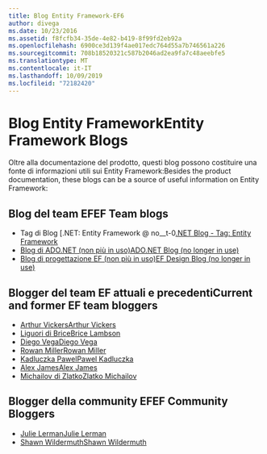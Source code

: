```yaml
---
title: Blog Entity Framework-EF6
author: divega
ms.date: 10/23/2016
ms.assetid: f8fcfb34-35de-4e82-b419-8f99fd2eb92a
ms.openlocfilehash: 6900ce3d139f4ae017edc764d55a7b746561a226
ms.sourcegitcommit: 708b18520321c587b2046ad2ea9fa7c48aeebfe5
ms.translationtype: MT
ms.contentlocale: it-IT
ms.lasthandoff: 10/09/2019
ms.locfileid: "72182420"
---
```

# <a name="entity-framework-blogs"></a><span data-ttu-id="afa91-102">Blog Entity Framework</span><span class="sxs-lookup"><span data-stu-id="afa91-102">Entity Framework Blogs</span></span>
<span data-ttu-id="afa91-103">Oltre alla documentazione del prodotto, questi blog possono costituire una fonte di informazioni utili sui Entity Framework:</span><span class="sxs-lookup"><span data-stu-id="afa91-103">Besides the product documentation, these blogs can be a source of useful information on Entity Framework:</span></span>

## <a name="ef-team-blogs"></a><span data-ttu-id="afa91-104">Blog del team EF</span><span class="sxs-lookup"><span data-stu-id="afa91-104">EF Team blogs</span></span>

- <span data-ttu-id="afa91-105">Tag di Blog [.NET: Entity Framework @ no__t-0</span><span class="sxs-lookup"><span data-stu-id="afa91-105">[.NET Blog - Tag: Entity Framework](https://blogs.msdn.microsoft.com/dotnet/tag/entity-framework/)</span></span>
- [<span data-ttu-id="afa91-106">Blog di ADO.NET (non più in uso)</span><span class="sxs-lookup"><span data-stu-id="afa91-106">ADO.NET Blog (no longer in use)</span></span>](https://blogs.msdn.microsoft.com/adonet/)
- [<span data-ttu-id="afa91-107">Blog di progettazione EF (non più in uso)</span><span class="sxs-lookup"><span data-stu-id="afa91-107">EF Design Blog (no longer in use)</span></span>](https://blogs.msdn.microsoft.com/efdesign/)

## <a name="current-and-former-ef-team-bloggers"></a><span data-ttu-id="afa91-108">Blogger del team EF attuali e precedenti</span><span class="sxs-lookup"><span data-stu-id="afa91-108">Current and former EF team bloggers</span></span>

- [<span data-ttu-id="afa91-109">Arthur Vickers</span><span class="sxs-lookup"><span data-stu-id="afa91-109">Arthur Vickers</span></span>](https://blog.oneunicorn.com/tag/entity-framework/)
- [<span data-ttu-id="afa91-110">Liguori di Brice</span><span class="sxs-lookup"><span data-stu-id="afa91-110">Brice Lambson</span></span>](https://www.bricelam.net/)
- [<span data-ttu-id="afa91-111">Diego Vega</span><span class="sxs-lookup"><span data-stu-id="afa91-111">Diego Vega</span></span>](https://blogs.msdn.microsoft.com/diego/)
- [<span data-ttu-id="afa91-112">Rowan Miller</span><span class="sxs-lookup"><span data-stu-id="afa91-112">Rowan Miller</span></span>](https://romiller.com/category/entity-framework/)
- [<span data-ttu-id="afa91-113">Kadluczka Pawel</span><span class="sxs-lookup"><span data-stu-id="afa91-113">Pawel Kadluczka</span></span>](https://blog.3d-logic.com/category/entity-framework/)
- [<span data-ttu-id="afa91-114">Alex James</span><span class="sxs-lookup"><span data-stu-id="afa91-114">Alex James</span></span>](https://blogs.msdn.microsoft.com/alexj/tag/entity-framework/)
- [<span data-ttu-id="afa91-115">Michailov di Zlatko</span><span class="sxs-lookup"><span data-stu-id="afa91-115">Zlatko Michailov</span></span>](https://blogs.msdn.microsoft.com/esql/tag/entity-framework/)

## <a name="ef-community-bloggers"></a><span data-ttu-id="afa91-116">Blogger della community EF</span><span class="sxs-lookup"><span data-stu-id="afa91-116">EF Community Bloggers</span></span>

- [<span data-ttu-id="afa91-117">Julie Lerman</span><span class="sxs-lookup"><span data-stu-id="afa91-117">Julie Lerman</span></span>](https://thedatafarm.com/blog/)  
- [<span data-ttu-id="afa91-118">Shawn Wildermuth</span><span class="sxs-lookup"><span data-stu-id="afa91-118">Shawn Wildermuth</span></span>](https://wildermuth.com/Tag/%20Entity%20Framework)  
